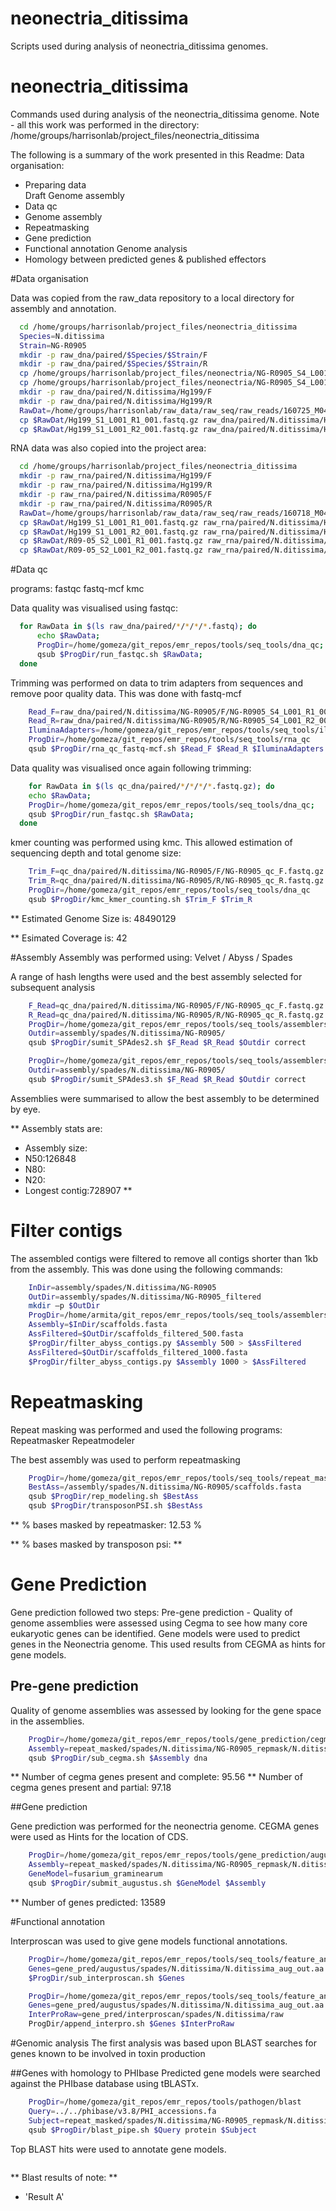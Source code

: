# neonectria_ditissima
Scripts used during analysis of neonectria_ditissima genomes.

neonectria_ditissima
====================

Commands used during analysis of the neonectria_ditissima genome. Note - all this work was performed in the directory: /home/groups/harrisonlab/project_files/neonectria_ditissima

The following is a summary of the work presented in this Readme:
Data organisation:
  * Preparing data  
Draft Genome assembly
  * Data qc
  * Genome assembly
  * Repeatmasking
  * Gene prediction
  * Functional annotation
Genome analysis
  * Homology between predicted genes & published effectors


#Data organisation

Data was copied from the raw_data repository to a local directory for assembly
and annotation.

```bash
  cd /home/groups/harrisonlab/project_files/neonectria_ditissima
  Species=N.ditissima
  Strain=NG-R0905
  mkdir -p raw_dna/paired/$Species/$Strain/F
  mkdir -p raw_dna/paired/$Species/$Strain/R
  cp /home/groups/harrisonlab/project_files/neonectria/NG-R0905_S4_L001_R1_001.fastq raw_dna/paired/$Species/$Strain/F/.
  cp /home/groups/harrisonlab/project_files/neonectria/NG-R0905_S4_L001_R2_001.fastq raw_dna/paired/$Species/$Strain/R/.
  mkdir -p raw_dna/paired/N.ditissima/Hg199/F
  mkdir -p raw_dna/paired/N.ditissima/Hg199/R
  RawDat=/home/groups/harrisonlab/raw_data/raw_seq/raw_reads/160725_M04465_0020-AP1N0
  cp $RawDat/Hg199_S1_L001_R1_001.fastq.gz raw_dna/paired/N.ditissima/Hg199/F/.
  cp $RawDat/Hg199_S1_L001_R2_001.fastq.gz raw_dna/paired/N.ditissima/Hg199/R/.
```

RNA data was also copied into the project area:

```bash
  cd /home/groups/harrisonlab/project_files/neonectria_ditissima
  mkdir -p raw_rna/paired/N.ditissima/Hg199/F
  mkdir -p raw_rna/paired/N.ditissima/Hg199/R
  mkdir -p raw_rna/paired/N.ditissima/R0905/F
  mkdir -p raw_rna/paired/N.ditissima/R0905/R
  RawDat=/home/groups/harrisonlab/raw_data/raw_seq/raw_reads/160718_M04465_0018_ANU02
  cp $RawDat/Hg199_S1_L001_R1_001.fastq.gz raw_rna/paired/N.ditissima/Hg199/F/.
  cp $RawDat/Hg199_S1_L001_R2_001.fastq.gz raw_rna/paired/N.ditissima/Hg199/R/.
  cp $RawDat/R09-05_S2_L001_R1_001.fastq.gz raw_rna/paired/N.ditissima/R0905/F/.
  cp $RawDat/R09-05_S2_L001_R2_001.fastq.gz raw_rna/paired/N.ditissima/R0905/R/.
```


#Data qc

programs: fastqc fastq-mcf kmc

Data quality was visualised using fastqc:

```bash
  for RawData in $(ls raw_dna/paired/*/*/*/*.fastq); do
	  echo $RawData;
	  ProgDir=/home/gomeza/git_repos/emr_repos/tools/seq_tools/dna_qc;
	  qsub $ProgDir/run_fastqc.sh $RawData;
  done
```

Trimming was performed on data to trim adapters from sequences and remove poor quality data.
This was done with fastq-mcf


```bash
	Read_F=raw_dna/paired/N.ditissima/NG-R0905/F/NG-R0905_S4_L001_R1_001.fastq
	Read_R=raw_dna/paired/N.ditissima/NG-R0905/R/NG-R0905_S4_L001_R2_001.fastq
	IluminaAdapters=/home/gomeza/git_repos/emr_repos/tools/seq_tools/illumina_full_adapters.fa
	ProgDir=/home/gomeza/git_repos/emr_repos/tools/seq_tools/rna_qc
	qsub $ProgDir/rna_qc_fastq-mcf.sh $Read_F $Read_R $IluminaAdapters DNA
```

Data quality was visualised once again following trimming:

```bash
	for RawData in $(ls qc_dna/paired/*/*/*/*.fastq.gz); do
	echo $RawData;
	ProgDir=/home/gomeza/git_repos/emr_repos/tools/seq_tools/dna_qc;
	qsub $ProgDir/run_fastqc.sh $RawData;
  done
```


kmer counting was performed using kmc.
This allowed estimation of sequencing depth and total genome size:

```bash
	Trim_F=qc_dna/paired/N.ditissima/NG-R0905/F/NG-R0905_qc_F.fastq.gz
	Trim_R=qc_dna/paired/N.ditissima/NG-R0905/R/NG-R0905_qc_R.fastq.gz
	ProgDir=/home/gomeza/git_repos/emr_repos/tools/seq_tools/dna_qc
	qsub $ProgDir/kmc_kmer_counting.sh $Trim_F $Trim_R
```

** Estimated Genome Size is: 48490129

** Esimated Coverage is: 42

#Assembly
Assembly was performed using: Velvet / Abyss / Spades

A range of hash lengths were used and the best assembly selected for subsequent analysis


```bash
	F_Read=qc_dna/paired/N.ditissima/NG-R0905/F/NG-R0905_qc_F.fastq.gz
	R_Read=qc_dna/paired/N.ditissima/NG-R0905/R/NG-R0905_qc_R.fastq.gz
	ProgDir=/home/gomeza/git_repos/emr_repos/tools/seq_tools/assemblers/spades
	Outdir=assembly/spades/N.ditissima/NG-R0905/
	qsub $ProgDir/sumit_SPAdes2.sh $F_Read $R_Read $Outdir correct
```

```bash
	ProgDir=/home/gomeza/git_repos/emr_repos/tools/seq_tools/assemblers/spades
	Outdir=assembly/spades/N.ditissima/NG-R0905/
	qsub $ProgDir/sumit_SPAdes3.sh $F_Read $R_Read $Outdir correct
```

Assemblies were summarised to allow the best assembly to be determined by eye.

** Assembly stats are:
  * Assembly size:
  * N50:126848
  * N80:
  * N20:
  * Longest contig:728907
  **

# Filter contigs

The assembled contigs were filtered to remove all contigs shorter than 1kb from
the assembly. This was done using the following commands:

```bash
	InDir=assembly/spades/N.ditissima/NG-R0905
	OutDir=assembly/spades/N.ditissima/NG-R0905_filtered
	mkdir –p $OutDir
  	ProgDir=/home/armita/git_repos/emr_repos/tools/seq_tools/assemblers/abyss
  	Assembly=$InDir/scaffolds.fasta
  	AssFiltered=$OutDir/scaffolds_filtered_500.fasta
  	$ProgDir/filter_abyss_contigs.py $Assembly 500 > $AssFiltered
  	AssFiltered=$OutDir/scaffolds_filtered_1000.fasta
  	$ProgDir/filter_abyss_contigs.py $Assembly 1000 > $AssFiltered
```

# Repeatmasking

Repeat masking was performed and used the following programs: Repeatmasker Repeatmodeler

The best assembly was used to perform repeatmasking

```bash
	ProgDir=/home/gomeza/git_repos/emr_repos/tools/seq_tools/repeat_masking
	BestAss=/assembly/spades/N.ditissima/NG-R0905/scaffolds.fasta
	qsub $ProgDir/rep_modeling.sh $BestAss
	qsub $ProgDir/transposonPSI.sh $BestAss
 ```

** % bases masked by repeatmasker: 12.53 %

** % bases masked by transposon psi: **


# Gene Prediction
Gene prediction followed two steps:
Pre-gene prediction - Quality of genome assemblies were assessed using Cegma to see how many core eukaryotic genes can be identified.
Gene models were used to predict genes in the Neonectria genome. This used results from CEGMA as hints for gene models.

## Pre-gene prediction
Quality of genome assemblies was assessed by looking for the gene space in the assemblies.

```bash
  	ProgDir=/home/gomeza/git_repos/emr_repos/tools/gene_prediction/cegma
  	Assembly=repeat_masked/spades/N.ditissima/NG-R0905_repmask/N.ditissima_contigs_unmasked.fa
  	qsub $ProgDir/sub_cegma.sh $Assembly dna
```

** Number of cegma genes present and complete: 95.56
** Number of cegma genes present and partial: 97.18

##Gene prediction

Gene prediction was performed for the neonectria genome.
CEGMA genes were used as Hints for the location of CDS.

```bash
	ProgDir=/home/gomeza/git_repos/emr_repos/tools/gene_prediction/augustus
  	Assembly=repeat_masked/spades/N.ditissima/NG-R0905_repmask/N.ditissima_contigs_unmasked.fa
  	GeneModel=fusarium_graminearum
  	qsub $ProgDir/submit_augustus.sh $GeneModel $Assembly
```

** Number of genes predicted: 13589

#Functional annotation

Interproscan was used to give gene models functional annotations.

```bash
	ProgDir=/home/gomeza/git_repos/emr_repos/tools/seq_tools/feature_annotation/interproscan/
  	Genes=gene_pred/augustus/spades/N.ditissima/N.ditissima_aug_out.aa
  	$ProgDir/sub_interproscan.sh $Genes
```

```bash
	ProgDir=/home/gomeza/git_repos/emr_repos/tools/seq_tools/feature_annotation/interproscan
	Genes=gene_pred/augustus/spades/N.ditissima/N.ditissima_aug_out.aa
	InterProRaw=gene_pred/interproscan/spades/N.ditissima/raw
	ProgDir/append_interpro.sh $Genes $InterProRaw
```

#Genomic analysis
The first analysis was based upon BLAST searches for genes known to be involved in toxin production


##Genes with homology to PHIbase
Predicted gene models were searched against the PHIbase database using tBLASTx.

```bash
	ProgDir=/home/gomeza/git_repos/emr_repos/tools/pathogen/blast
	Query=../../phibase/v3.8/PHI_accessions.fa
	Subject=repeat_masked/spades/N.ditissima/NG-R0905_repmask/N.ditissima_contigs_unmasked.fa
	qsub $ProgDir/blast_pipe.sh $Query protein $Subject
```

Top BLAST hits were used to annotate gene models.

```bash

```

** Blast results of note: **
  * 'Result A'
